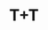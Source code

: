 ---
title: "T+T"
description: "T+T"
layout: shop
keywords:
  - 美食競賽
  - 台灣美食
  - 美食精選
datePublished: "2025-06-30"
dateModified: "2025-07-07"
city: "台北市"
district: "松山區"
address: "台北市松山區敦化北路165巷11號"
phone: "0227199191"
geo: "25.054840972665197, 121.5507047785528"
google_map: "https://maps.app.goo.gl/6oB55JhYPXfsXX7a6"
footinder: "https://footinder.com.tw/%E5%8F%B0%E5%8C%97%E5%B8%82%E6%9D%BE%E5%B1%B1%E5%8D%80/8794/"
official: "https://www.facebook.com/tt27199191/"
award:
  - name: "500盤"
    year: "2024"
    entries:
      - dishes:
          - "生蠔 | 麵線 | 蒜泥"
          - "松露 | 鴨腿 | 車輪餅"

---